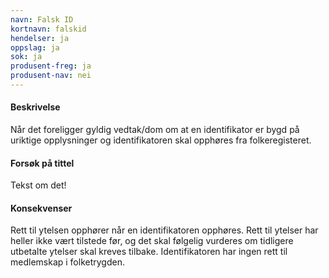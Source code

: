 ```yaml
---
navn: Falsk ID
kortnavn: falskid
hendelser: ja
oppslag: ja
sok: ja
produsent-freg: ja
produsent-nav: nei
---
```

#### Beskrivelse

Når det foreligger gyldig vedtak/dom om at en identifikator er bygd på uriktige opplysninger og identifikatoren skal opphøres fra folkeregisteret.

#### Forsøk på tittel

Tekst om det!

#### Konsekvenser

Rett til ytelsen opphører når en identifikatoren opphøres. Rett til ytelser har heller ikke vært tilstede før, og det skal følgelig vurderes om tidligere utbetalte ytelser skal kreves tilbake. Identifikatoren har ingen rett til medlemskap i folketrygden.
